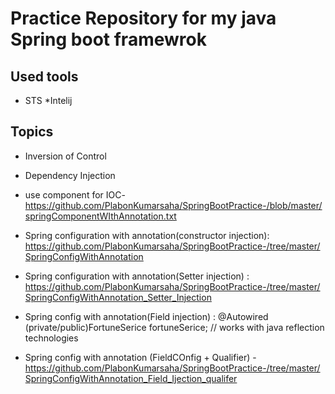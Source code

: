 # Practice Repository for my java Spring boot framewrok

## Used tools
* STS
*Intelij

## Topics
* Inversion of Control
* Dependency Injection

* use component for IOC- https://github.com/PlabonKumarsaha/SpringBootPractice-/blob/master/springComponentWIthAnnotation.txt

* Spring configuration with annotation(constructor injection):  https://github.com/PlabonKumarsaha/SpringBootPractice-/tree/master/SpringConfigWithAnnotation

* Spring configuration with annotation(Setter injection) : https://github.com/PlabonKumarsaha/SpringBootPractice-/tree/master/SpringConfigWithAnnotation_Setter_Injection

* Spring config with annotation(Field injection) :
@Autowired
    (private/public)FortuneSerice fortuneSerice; // works with java reflection technologies
    
* Spring config with annotation (FieldCOnfig + Qualifier) -https://github.com/PlabonKumarsaha/SpringBootPractice-/tree/master/SpringConfigWithAnnotation_Field_Ijection_qualifer

